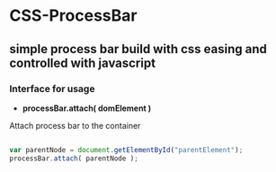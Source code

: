 # CSS-ProcessBar

<h2>simple process bar build with css easing and controlled with javascript</h2>

<h3>Interface for usage</h3>

* <b>processBar.attach( domElement )</b>

Attach process bar to the container

```javascript

var parentNode = document.getElementById("parentElement");
processBar.attach( parentNode );

```
